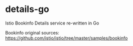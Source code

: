 # details-go

Istio Bookinfo Details service re-written in Go

Bookinfo original sources: https://github.com/istio/istio/tree/master/samples/bookinfo
